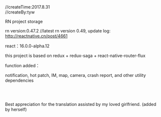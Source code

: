 //createTime:2017.8.31<br/>
//createBy:tyw
<br/>

RN project storage

rn version:0.47.2 //latest rn version 0.49, update log: http://reactnative.cn/post/4661

react：16.0.0-alpha.12

this project is based on redux + redux-saga + react-native-router-flux

function added：

notification, hot patch, IM, map, camera, crash report, and other utility dependencies

<br/>
<br/>

Best appreciation for the translation assisted by my loved girlfriend. (added by herself)
